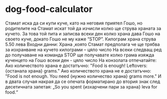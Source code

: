 # dog-food-calculator
Стамат иска да си купи куче, като на неговия приятел Гошо, но родителите на Стамат искат той да изчисли колко ще струва храната за кучето. За това той пита и записва всеки ден колко храна дава Гошо на своето куче, докато Гошо не му каже “STOP”. 
Килограм храна струва 5.50 лева
Входни данни:
Храна ,която Стамат предполага че ще трябва за изхранване на кучето килограми – цяло число
На всеки следващ ред до получаване на команда STOP ще получавате колко грама изяжда кученцето на Гошо всеки ден - цяло число
На конзолата отпечатайте:
Ако количеството храна е достатъчно:
 	"Food is enough! Leftovers: {останала храна} grams." 
Ако количеството храна не е достатъчно:
 	"Food is not enough. You need {нужно количество храна} grams more."
И в двата случая накрая да се опечата форматирано до втория знак след десетичната запетая: „So you spent {изхарчени пари за храна} leva for food.“
